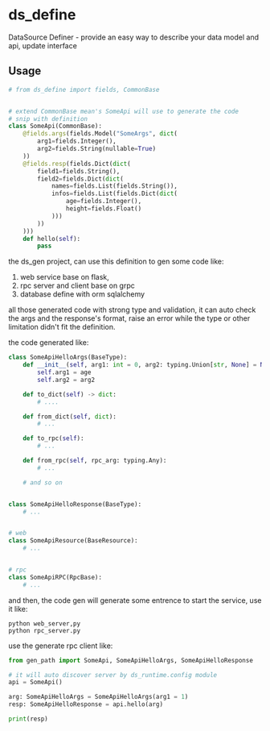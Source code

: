 # ds_define
DataSource Definer - provide an easy way to describe your data model and api, update interface

## Usage

```python
# from ds_define import fields, CommonBase


# extend CommonBase mean's SomeApi will use to generate the code
# snip with definition
class SomeApi(CommonBase):
    @fields.args(fields.Model("SomeArgs", dict(
        arg1=fields.Integer(),
        arg2=fields.String(nullable=True)
    ))
    @fields.resp(fields.Dict(dict(
        field1=fields.String(),
        field2=fields.Dict(dict(
            names=fields.List(fields.String()),
            infos=fields.List(fields.Dict(dict(
                age=fields.Integer(),
                height=fields.Float()
            )))
        ))
    )))
    def hello(self):
        pass
```

the ds_gen project, can use this definition to gen some code like:
1. web service base on flask,
2. rpc server and client base on grpc
3. database define with orm sqlalchemy

all those generated code with strong type and validation, it can auto check the
args and the response's format, raise an error while the type or other limitation
didn't fit the definition.

the code generated like:

```python
class SomeApiHelloArgs(BaseType):
    def __init__(self, arg1: int = 0, arg2: typing.Union[str, None] = None):
        self.arg1 = age
        self.arg2 = arg2

    def to_dict(self) -> dict:
        # ....

    def from_dict(self, dict):
        # ...

    def to_rpc(self):
        # ...

    def from_rpc(self, rpc_arg: typing.Any):
        # ...

    # and so on


class SomeApiHelloResponse(BaseType):
    # ...


# web
class SomeApiResource(BaseResource):
    # ...


# rpc
class SomeApiRPC(RpcBase):
    # ...

```

and then, the code gen will generate some entrence to start the service, use it like:

```shell
python web_server,py
python rpc_server.py
```

use the generate rpc client like:

```python
from gen_path import SomeApi, SomeApiHelloArgs, SomeApiHelloResponse

# it will auto discover server by ds_runtime.config module
api = SomeApi()

arg: SomeApiHelloArgs = SomeApiHelloArgs(arg1 = 1)
resp: SomeApiHelloResponse = api.hello(arg)

print(resp)
```
